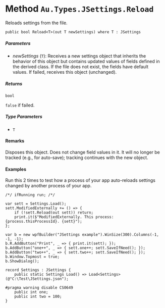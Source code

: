 # Method `Au.Types.JSettings.Reload`

Reloads settings from the file.

```
public bool Reload<T>(out T newSettings) where T : JSettings
```

##### Parameters

- *newSettings*  (`T`):
    Receives a new settings object that inherits the behavior of this object but contains updated values of fields defined in the derived class. If the file does not exist, the fields have default values. If failed, receives this object (unchanged).

##### Returns

`bool`

`false` if failed.

##### Type Parameters

- `T`

#### Remarks

Disposes this object. Does not change field values in it. It will no longer be tracked (e.g., for auto-save); tracking continues with the new object.

#### Examples

Run this 2 times to test how a process of your app auto-reloads settings changed by another process of your app.

```
/*/ ifRunning run; /*/

var sett = Settings.Load();
sett.ModifiedExternally += () => {
	if (!sett.Reload(out sett)) return;
	print.it($"ModifiedExternally. This process: {process.thisProcessId}. {sett}");
};

var b = new wpfBuilder("JSettings example").WinSize(300).Columns(-1, -1, -1);
b.R.AddButton("Print", _ => { print.it(sett); });
b.AddButton("one++", _ => { sett.one++; sett.SaveIfNeed(); });
b.AddButton("two++", _ => { sett.two++; sett.SaveIfNeed(); });
b.Window.Topmost = true;
b.ShowDialog();

record Settings : JSettings {
	public static Settings Load() => Load<Settings>(@"C:\Test\JSettings.json");
	
#pragma warning disable CS0649
	public int one;
	public int two = 100;
}
```